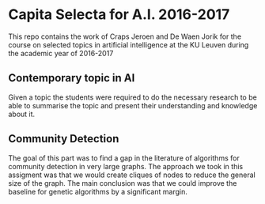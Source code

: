 # Capita Selecta for A.I. 2016-2017

This repo contains the work of Craps Jeroen and De Waen Jorik for the course on selected topics in artificial intelligence at the KU Leuven during the academic year of 2016-2017

## Contemporary topic in AI

Given a topic the students were required to do the necessary research to be able to summarise the topic and present their understanding and knowledge about it. 

## Community Detection

The goal of this part was to find a gap in the literature of algorithms for community detection in very large graphs. 
The approach we took in this assigment was that we would create cliques of nodes to reduce the general size of the graph. The main conclusion was that we could improve the baseline for genetic algorithms by a significant margin.

